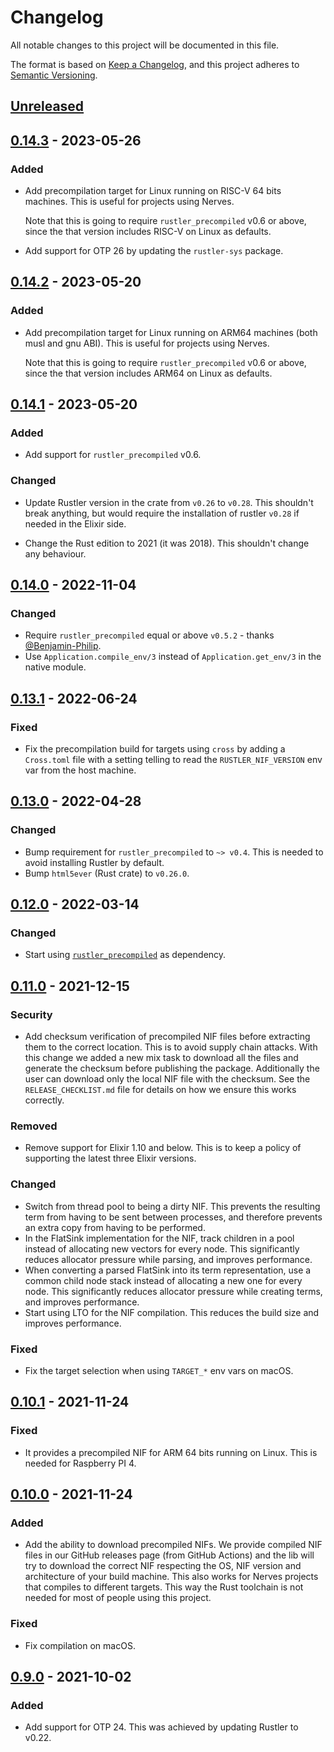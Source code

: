 # Changelog
All notable changes to this project will be documented in this file.

The format is based on [Keep a Changelog](https://keepachangelog.com/en/1.0.0/),
and this project adheres to [Semantic Versioning](https://semver.org/spec/v2.0.0.html).

## [Unreleased]

## [0.14.3] - 2023-05-26

### Added

- Add precompilation target for Linux running on RISC-V 64 bits machines.
  This is useful for projects using Nerves.

  Note that this is going to require `rustler_precompiled` v0.6 or above, since
  the that version includes RISC-V on Linux as defaults.

- Add support for OTP 26 by updating the `rustler-sys` package.

## [0.14.2] - 2023-05-20

### Added

- Add precompilation target for Linux running on ARM64 machines (both musl and gnu ABI).
  This is useful for projects using Nerves.

  Note that this is going to require `rustler_precompiled` v0.6 or above, since
  the that version includes ARM64 on Linux as defaults.

## [0.14.1] - 2023-05-20

### Added

- Add support for `rustler_precompiled` v0.6.

### Changed

- Update Rustler version in the crate from `v0.26` to `v0.28`.
  This shouldn't break anything, but would require the installation of rustler `v0.28`
  if needed in the Elixir side.

- Change the Rust edition to 2021 (it was 2018). This shouldn't change any behaviour.

## [0.14.0] - 2022-11-04

### Changed

- Require `rustler_precompiled` equal or above `v0.5.2` - thanks [@Benjamin-Philip](https://github.com/Benjamin-Philip).
- Use `Application.compile_env/3` instead of `Application.get_env/3` in the native module.

## [0.13.1] - 2022-06-24

### Fixed

- Fix the precompilation build for targets using `cross` by adding a `Cross.toml`
file with a setting telling to read the `RUSTLER_NIF_VERSION` env var from the host machine.

## [0.13.0] - 2022-04-28

### Changed

- Bump requirement for `rustler_precompiled` to `~> v0.4`. This is needed to avoid installing Rustler by default.
- Bump `html5ever` (Rust crate) to `v0.26.0`.

## [0.12.0] - 2022-03-14

### Changed

- Start using [`rustler_precompiled`](https://hex.pm/packages/rustler_precompiled) as
dependency.

## [0.11.0] - 2021-12-15

### Security

- Add checksum verification of precompiled NIF files before extracting
them to the correct location. This is to avoid supply chain attacks.
With this change we added a new mix task to download all the files
and generate the checksum before publishing the package. Additionally
the user can download only the local NIF file with the checksum.
See the `RELEASE_CHECKLIST.md` file for details on how we ensure this
works correctly.

### Removed

- Remove support for Elixir 1.10 and below. This is to keep a policy of
supporting the latest three Elixir versions.

### Changed

- Switch from thread pool to being a dirty NIF. This prevents the 
resulting term from having to be sent between processes, and therefore 
prevents an extra copy from having to be performed.
- In the FlatSink implementation for the NIF, track children in a pool
instead of allocating new vectors for every node. This significantly
reduces allocator pressure while parsing, and improves performance.
- When converting a parsed FlatSink into its term representation,
use a common child node stack instead of allocating a new one for every
node. This significantly reduces allocator pressure while creating terms, 
and improves performance.
- Start using LTO for the NIF compilation. This reduces the build size
and improves performance.

### Fixed

- Fix the target selection when using `TARGET_*` env vars on macOS.

## [0.10.1] - 2021-11-24

### Fixed

- It provides a precompiled NIF for ARM 64 bits running on Linux. This
is needed for Raspberry PI 4.

## [0.10.0] - 2021-11-24

### Added

- Add the ability to download precompiled NIFs. We provide compiled
NIF files in our GitHub releases page (from GitHub Actions) and the
lib will try to download the correct NIF respecting the OS, NIF version
and architecture of your build machine. This also works for Nerves
projects that compiles to different targets. This way the Rust toolchain
is not needed for most of people using this project.

### Fixed

- Fix compilation on macOS.

## [0.9.0] - 2021-10-02

### Added

- Add support for OTP 24. This was achieved by updating Rustler to v0.22.

[Unreleased]: https://github.com/rusterlium/html5ever_elixir/compare/v0.14.3...HEAD
[0.14.3]: https://github.com/rusterlium/html5ever_elixir/compare/v0.14.2...v0.14.3
[0.14.2]: https://github.com/rusterlium/html5ever_elixir/compare/v0.14.1...v0.14.2
[0.14.1]: https://github.com/rusterlium/html5ever_elixir/compare/v0.14.0...v0.14.1
[0.14.0]: https://github.com/rusterlium/html5ever_elixir/compare/v0.13.1...v0.14.0
[0.13.1]: https://github.com/rusterlium/html5ever_elixir/compare/v0.13.0...v0.13.1
[0.13.0]: https://github.com/rusterlium/html5ever_elixir/compare/v0.12.0...v0.13.0
[0.12.0]: https://github.com/rusterlium/html5ever_elixir/compare/v0.11.0...v0.12.0
[0.11.0]: https://github.com/rusterlium/html5ever_elixir/compare/v0.10.1...v0.11.0
[0.10.1]: https://github.com/rusterlium/html5ever_elixir/compare/v0.10.0...v0.10.1
[0.10.0]: https://github.com/rusterlium/html5ever_elixir/compare/v0.9.0...v0.10.0
[0.9.0]: https://github.com/rusterlium/html5ever_elixir/releases/tag/v0.9.0
